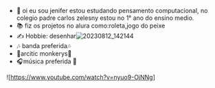 - 👋 oi eu sou jenifer estou estudando pensamento computacional, no colegio padre carlos zelesny estou no 1° ano do ensino medio.
- 📚 fiz os projetos no alura como:roleta,jogo do peixe
- ✍️ Hobbie: desenhar![20230812_142144](https://github.com/jeniferoliveira1/jeniferoliveira1/assets/138508368/62071690-0820-4c7e-a749-c5a524e089c1)
- 🎶 banda preferida🎶
- 🎸arcitic monkerys🎸
- 🎧música preferida 🎤

![https://www.youtube.com/watch?v=nyuo9-OjNNg]
